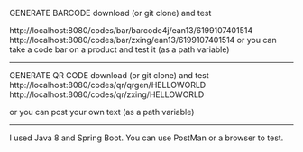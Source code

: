 GENERATE BARCODE 
download (or git clone) and test 

http://localhost:8080/codes/bar/barcode4j/ean13/6199107401514
http://localhost:8080/codes/bar/zxing/ean13/6199107401514
or you can take a code bar on a product and test it (as a path variable)

***********************************************************************************

GENERATE QR CODE
download (or git clone) and test
http://localhost:8080/codes/qr/qrgen/HELLOWORLD
http://localhost:8080/codes/qr/zxing/HELLOWORLD

or you can post your own text (as a path variable)

**********************************************************************************
I used Java 8 and Spring Boot. 
You can use PostMan or a browser to test.
